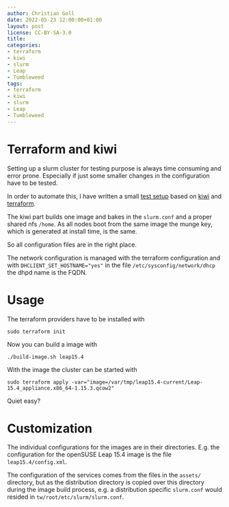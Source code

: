 ```yaml
---
author: Christian Goll
date: 2022-05-23 12:00:00+01:00
layout: post
license: CC-BY-SA-3.0
title: 
categories:
- terraform
- kiwi
- slurm
- Leap
- Tumbleweed
tags:
- terraform
- kiwi
- slurm
- Leap
- Tumbleweed
---
```

# Terraform and kiwi
Setting up a slurm cluster for testing purpose is always time consuming and error prone. Especially if just some smaller changes in the configuration have to be tested. 

In order to automate this, I have written a small [test setup](https://github.com/mslacken/terraform-slurm) based on [kiwi](https://github.com/OSInside/kiwi) and [terraform](https://github.com/hashicorp/terraform). 

The kiwi part builds one image and bakes in the `slurm.conf` and a proper shared nfs `/home`. As all nodes boot from the same image the munge key, which is generated at install time, is the same.

So all configuration files are in the right place.

The network configuration is managed with the terraform configuration and with `DHCLIENT_SET_HOSTNAME="yes"` in the file `/etc/sysconfig/network/dhcp` the dhpd name is the FQDN.

# Usage
The terraform providers have to be installed with
```
sudo terraform init
```
Now you can build a image with
```
./build-image.sh leap15.4
```

With the image the cluster can be started with 
```
sudo terraform apply -var="image=/var/tmp/leap15.4-current/Leap-15.4_appliance.x86_64-1.15.3.qcow2"
```

Quiet easy?

# Customization
The individual configurations for the images are in their directories. E.g. the configuration for the openSUSE Leap 15.4 image is the file `leap15.4/config.xml`.

The configuration of the services comes from the files in the `assets/` directory, but as the distribution directory is copied over this directory during the image build process, e.g. a distribution specific `slurm.conf` would resided in `tw/root/etc/slurm/slurm.conf`.

